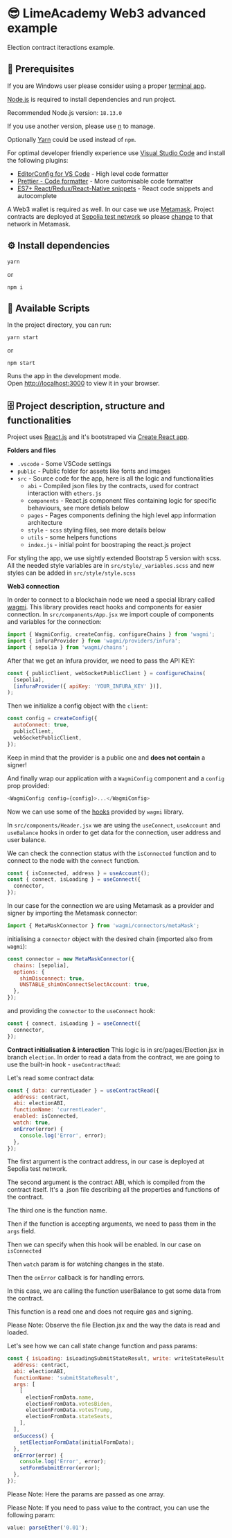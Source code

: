 # 😎 LimeAcademy Web3 advanced example

Election contract iteractions example.

## 📌 Prerequisites

If you are Windows user please consider using a proper [terminal app](https://hyper.is/).

[Node.js](https://nodejs.org/en/) is required to install dependencies and run project.

Recommended Node.js version: `18.13.0`

If you use another version, please use [n](https://github.com/tj/n) to manage.

Optionally [Yarn](https://classic.yarnpkg.com/lang/en/docs/install) could be used instead of `npm`.

For optimal developer friendly experience use [Visual Studio Code](https://code.visualstudio.com/) and install the following plugins:

- [EditorConfig for VS Code](https://marketplace.visualstudio.com/items?itemName=EditorConfig.EditorConfig) - High level code formatter
- [Prettier - Code formatter](https://marketplace.visualstudio.com/items?itemName=esbenp.prettier-vscode) - More customisable code formatter
- [ES7+ React/Redux/React-Native snippets](https://marketplace.visualstudio.com/items?itemName=dsznajder.es7-react-js-snippets) - React code snippets and autocomplete

A Web3 wallet is required as well. In our case we use [Metamask](https://metamask.io/). Project contracts are deployed at [Sepolia test network](https://metamask.zendesk.com/hc/en-us/articles/360059213492-ETH-on-Sepolia-and-Goerli-networks-testnets-) so please [change](https://medium.com/@mwhc00/how-to-enable-ethereum-test-networks-on-metamask-again-d7831da23a09) to that network in Metamask.

## ⚙️ Install dependencies

```shell
yarn
```

or

```shell
npm i
```

## 🚀 Available Scripts

In the project directory, you can run:

```shell
yarn start
```

or

```shell
npm start
```

Runs the app in the development mode.\
Open [http://localhost:3000](http://localhost:3000) to view it in your browser.

## 🗄 Project description, structure and functionalities

Project uses [React.js](https://reactjs.org/) and it's bootstraped via [Create React app](https://create-react-app.dev/).

**Folders and files**

- `.vscode` - Some VSCode settings
- `public` - Public folder for assets like fonts and images
- `src` - Source code for the app, here is all the logic and functionalities
  - `abi` - Compiled json files by the contracts, used for contract interaction with `ethers.js`
  - `components` - React.js component files containing logic for specific behaviours, see more detials below
  - `pages` - Pages components defining the high level app information architecture
  - `style` - `scss` styling files, see more details below
  - `utils` - some helpers functions
  - `index.js` - initial point for boostraping the react.js project

For styling the app, we use sightly extended Bootstrap 5 version with scss. All the needed style variables are in `src/style/_variables.scss` and new styles can be added in `src/style/style.scss`

**Web3 connection**

In order to connect to a blockchain node we need a special library called [wagmi](https://wagmi.sh/react/getting-started).
This library provides react hooks and components for easier connection.
In `src/components/App.jsx` we import couple of components and variables for the connection:

```javascript
import { WagmiConfig, createConfig, configureChains } from 'wagmi';
import { infuraProvider } from 'wagmi/providers/infura';
import { sepolia } from 'wagmi/chains';
```

After that we get an Infura provider, we need to pass the API KEY:

```javascript
const { publicClient, webSocketPublicClient } = configureChains(
  [sepolia],
  [infuraProvider({ apiKey: 'YOUR_INFURA_KEY' })],
);
```

Then we initialize a config object with the `client`:

```javascript
const config = createConfig({
  autoConnect: true,
  publicClient,
  webSocketPublicClient,
});
```

Keep in mind that the provider is a public one and **does not contain** a signer!

And finally wrap our application with a `WagmiConfig` component and a `config` prop provided:

```javascript
<WagmiConfig config={config}>...</WagmiConfig>
```

Now we can use some of the [hooks](https://wagmi.sh/react/hooks/useAccount) provided by `wagmi` library.

In `src/components/Header.jsx` we are using the `useConnect`, `useAccount` and `useBalance` hooks in order to get data for the connection, user address and user balance.

We can check the connection status with the `isConnected` function and to connect to the node with the `connect` function.

```javascript
const { isConnected, address } = useAccount();
const { connect, isLoading } = useConnect({
  connector,
});
```

In our case for the connection we are using Metamask as a provider and signer by importing the Metamask connector:

```javascript
import { MetaMaskConnector } from 'wagmi/connectors/metaMask';
```

initialising a `connector` object with the desired chain (imported also from `wagmi`):

```javascript
const connector = new MetaMaskConnector({
  chains: [sepolia],
  options: {
    shimDisconnect: true,
    UNSTABLE_shimOnConnectSelectAccount: true,
  },
});
```

and providing the `connector` to the `useConnect` hook:

```javascript
const { connect, isLoading } = useConnect({
  connector,
});
```

**Contract initialisation & interaction**
This logic is in src/pages/Election.jsx in branch `election`. In order to read a data from the contract, we are going to use the built-in hook - `useContractRead`:

Let's read some contract data:

```javascript
const { data: currentLeader } = useContractRead({
  address: contract,
  abi: electionABI,
  functionName: 'currentLeader',
  enabled: isConnected,
  watch: true,
  onError(error) {
    console.log('Error', error);
  },
});
```

The first argument is the contract address, in our case is deployed at Sepolia test network.

The second argument is the contract ABI, which is compiled from the contract itself. It's a .json file describing all the properties and functions of the contract.

The third one is the function name.

Then if the function is accepting arguments, we need to pass them in the `args` field.

Then we can specify when this hook will be enabled. In our case on `isConnected`

Then `watch` param is for watching changes in the state.

Then the `onError` callback is for handling errors.

In this case, we are calling the function userBalance to get some data from the contract.

This function is a read one and does not require gas and signing.

Please Note: Observe the file Election.jsx and the way the data is read and loaded.

Let's see how we can call state change function and pass params:

```javascript
const { isLoading: isLoadingSubmitStateResult, write: writeStateResult } = useContractWrite({
  address: contract,
  abi: electionABI,
  functionName: 'submitStateResult',
  args: [
    [
      electionFromData.name,
      electionFromData.votesBiden,
      electionFromData.votesTrump,
      electionFromData.stateSeats,
    ],
  ],
  onSuccess() {
    setElectionFormData(initialFormData);
  },
  onError(error) {
    console.log('Error', error);
    setFormSubmitError(error);
  },
});
```

Please Note: Here the params are passed as one array.

Please Note: If you need to pass value to the contract, you can use the following param:

```javascript
value: parseEther('0.01');
```

